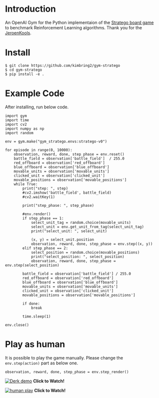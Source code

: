 # Introduction
An OpenAI Gym for the Python implementaion of the [Stratego board game](https://github.com/JeroenKools/gpfj) to benchmark Reinforcement Learning algorithms. Thank you for the [JeroenKools](https://github.com/JeroenKools).



# Install
```
$ git clone https://github.com/kimbring2/gym-stratego
$ cd gym-stratego
$ pip install -e .
```

# Example Code
After installing, run below code.
```
import gym
import time
import cv2
import numpy as np
import random

env = gym.make("gym_stratego.envs:stratego-v0")

for episode in range(0, 10000):
    observation, reward, done, step_phase = env.reset()
    battle_field = observation['battle_field']  / 255.0
    red_offboard = observation['red_offboard']
    blue_offboard = observation['blue_offboard']
    movable_units = observation['movable_units']
    clicked_unit = observation['clicked_unit']
    movable_positions = observation['movable_positions']
    while True:
        print("step: ", step)
        #cv2.imshow('battle_field', battle_field)
        #cv2.waitKey(1)

        print("step_phase: ", step_phase)

        #env.render()
        if step_phase == 1:
            select_unit_tag = random.choice(movable_units)
            select_unit = env.get_unit_from_tag(select_unit_tag)
            print("select_unit: ", select_unit)

            (x, y) = select_unit.position
            observation, reward, done, step_phase = env.step((x, y))
        elif step_phase == 2:
            select_position = random.choice(movable_positions)
            print("select_position: ", select_position)
            observation, reward, done, step_phase = env.step(select_position)
        
        battle_field = observation['battle_field'] / 255.0
        red_offboard = observation['red_offboard']
        blue_offboard = observation['blue_offboard']
        movable_units = observation['movable_units']
        clicked_unit = observation['clicked_unit']
        movable_positions = observation['movable_positions']

        if done:
            break

        time.sleep(1)
        
env.close()
```

# Play as human
It is possible to play the game manually. Please change the ```env.step(action)``` part as below one.
```
observation, reward, done, step_phase = env.step_render()
```
[![Derk demo](https://img.youtube.com/vi/avQra5Wt-wI/sddefault.jpg)](https://www.youtube.com/watch?v=avQra5Wt-wI "Derk video - Click to Watch!")
<strong>Click to Watch!</strong>

[![human play](https://i3.ytimg.com/vi/yHqzAhBBAwE/hqdefault.jpg)](https://youtu.be/yHqzAhBBAwE "Play as human video - Click to Watch!")
<strong>Click to Watch!</strong>
